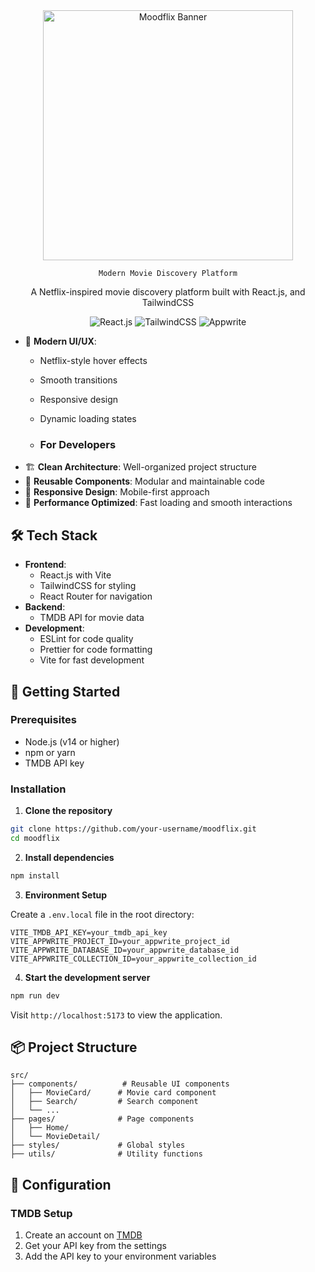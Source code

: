 <div align="center">
  <img src="public/hero.png" alt="Moodflix Banner" width="400" />
  
    Modern Movie Discovery Platform
  
  <p>A Netflix-inspired movie discovery platform built with React.js, and TailwindCSS</p>

  <div>
    <img src="https://img.shields.io/badge/React-20232A?style=for-the-badge&logo=react&logoColor=61DAFB" alt="React.js" />
    <img src="https://img.shields.io/badge/Tailwind_CSS-38B2AC?style=for-the-badge&logo=tailwind-css&logoColor=white" alt="TailwindCSS" />
    <img src="https://img.shields.io/badge/Appwrite-F02E65?style=for-the-badge&logo=Appwrite&logoColor=white" alt="Appwrite" />
  </div>
</div>

- 💫 **Modern UI/UX**:
  - Netflix-style hover effects
  - Smooth transitions
  - Responsive design
  - Dynamic loading states
 
  - ### For Developers
- 🏗️ **Clean Architecture**: Well-organized project structure
- 🔄 **Reusable Components**: Modular and maintainable code
- 📱 **Responsive Design**: Mobile-first approach
- 🚀 **Performance Optimized**: Fast loading and smooth interactions

## 🛠️ Tech Stack

- **Frontend**: 
  - React.js with Vite
  - TailwindCSS for styling
  - React Router for navigation
- **Backend**: 
  - TMDB API for movie data
- **Development**:
  - ESLint for code quality
  - Prettier for code formatting
  - Vite for fast development

## 🚀 Getting Started

### Prerequisites

- Node.js (v14 or higher)
- npm or yarn
- TMDB API key

### Installation

1. **Clone the repository**
```bash
git clone https://github.com/your-username/moodflix.git
cd moodflix
```

2. **Install dependencies**
```bash
npm install
```

3. **Environment Setup**

Create a `.env.local` file in the root directory:
```env
VITE_TMDB_API_KEY=your_tmdb_api_key
VITE_APPWRITE_PROJECT_ID=your_appwrite_project_id
VITE_APPWRITE_DATABASE_ID=your_appwrite_database_id
VITE_APPWRITE_COLLECTION_ID=your_appwrite_collection_id
```

4. **Start the development server**
```bash
npm run dev
```

Visit `http://localhost:5173` to view the application.

## 📦 Project Structure

```
src/
├── components/          # Reusable UI components
│   ├── MovieCard/      # Movie card component
│   ├── Search/         # Search component
│   └── ...
├── pages/              # Page components
│   ├── Home/          
│   └── MovieDetail/    
├── styles/             # Global styles
├── utils/              # Utility functions

```

## 🔧 Configuration


### TMDB Setup

1. Create an account on [TMDB](https://www.themoviedb.org/)
2. Get your API key from the settings
3. Add the API key to your environment variables
